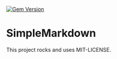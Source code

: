[![Gem Version](https://badge.fury.io/rb/simple_markdown.svg)](http://badge.fury.io/rb/simple_markdown)

# SimpleMarkdown

This project rocks and uses MIT-LICENSE.
